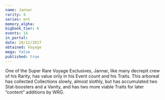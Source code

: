 ```yaml
---
name: Jannar
rarity: 4
series: ent
memory_alpha:
bigbook_tier: 6
events: 14
in_portal:
date: 20/12/2017
obtained: Voyage
mega: false
published: true
---
```


One of the Super Rare Voyage Exclusives, Jannar, like many decrepit crew of his Rarity, has value only in his Event count and his Traits. This arboreal has collected Collections slowly, almost slothly, but has accumulated two Stat-boosters and a Vanity, and has two more viable Traits for later “content” additions by WRG.
